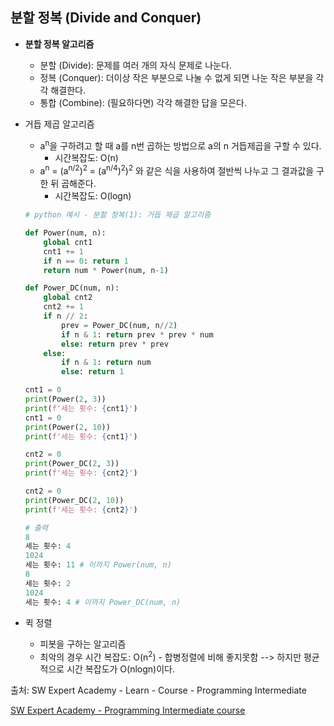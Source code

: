 ## 분할 정복 (Divide and Conquer)

- <strong>분할 정복 알고리즘</strong>
  - 분할 (Divide): 문제를 여러 개의 자식 문제로 나눈다.
  - 정복 (Conquer): 더이상 작은 부분으로 나눌 수 없게 되면 나눈 작은 부분을 각각 해결한다.
  - 통합 (Combine): (필요하다면) 각각 해결한 답을 모은다.



- 거듭 제곱 알고리즘

  - a<sup>n</sup>을 구하려고 할 때 a를 n번 곱하는 방법으로 a의 n 거듭제곱을 구할 수 있다. 
    - 시간복잡도: O(n)
  - a<sup>n</sup> = (a<sup>n/2</sup>)<sup>2</sup> = (a<sup>n/4</sup>)<sup>2</sup>)<sup>2</sup> 와 같은 식을 사용하여 절반씩 나누고 그 결과값을 구한 뒤 곱해준다.
    - 시간복잡도: O(logn)

  ```python
  # python 예시 - 분할 정복(1): 거듭 제곱 알고리즘
  
  def Power(num, n):
      global cnt1
      cnt1 += 1
      if n == 0: return 1
      return num * Power(num, n-1)
  
  def Power_DC(num, n):
      global cnt2
      cnt2 += 1
      if n // 2:
          prev = Power_DC(num, n//2)
          if n & 1: return prev * prev * num
          else: return prev * prev
      else:
          if n & 1: return num
          else: return 1
  
  cnt1 = 0
  print(Power(2, 3))
  print(f'세는 횟수: {cnt1}')
  cnt1 = 0
  print(Power(2, 10))
  print(f'세는 횟수: {cnt1}')
  
  cnt2 = 0
  print(Power_DC(2, 3))
  print(f'세는 횟수: {cnt2}')
  
  cnt2 = 0
  print(Power_DC(2, 10))
  print(f'세는 횟수: {cnt2}')
  
  # 출력
  8
  세는 횟수: 4 
  1024
  세는 횟수: 11 # 이까지 Power(num, n)
  8
  세는 횟수: 2 
  1024
  세는 횟수: 4 # 이까지 Power_DC(num, n)
  ```

  





- 퀵 정렬
  - 피봇을 구하는 알고리즘
  - 최악의 경우 시간 복잡도: O(n<sup>2</sup>) - 합병정렬에 비해 좋지못함
    --> 하지만 평균적으로 시간 복잡도가 O(nlogn)이다.

  

  

  

출처: SW Expert Academy - Learn - Course - Programming Intermediate

[SW Expert Academy - Programming Intermediate course](https://swexpertacademy.com/main/learn/course/subjectList.do?courseId=AVuPDN86AAXw5UW6)


